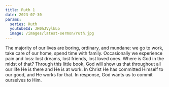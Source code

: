```yaml
---
title: Ruth 1
date: 2023-07-30
params:
  series: Ruth
  youtubeId: JH0hJVylkLo
  image: /images/latest-sermon/ruth.jpg
---
```

The majority of our lives are boring, ordinary, and mundane: we go to work, take care of our home, spend time with family. Occasionally we experience pain and loss: lost dreams, lost friends, lost loved ones. Where is God in the midst of that? Through this little book, God will show us that throughout all our life He is there and He is at work. In Christ He has committed Himself to our good, and He works for that. In response, God wants us to commit ourselves to Him.

